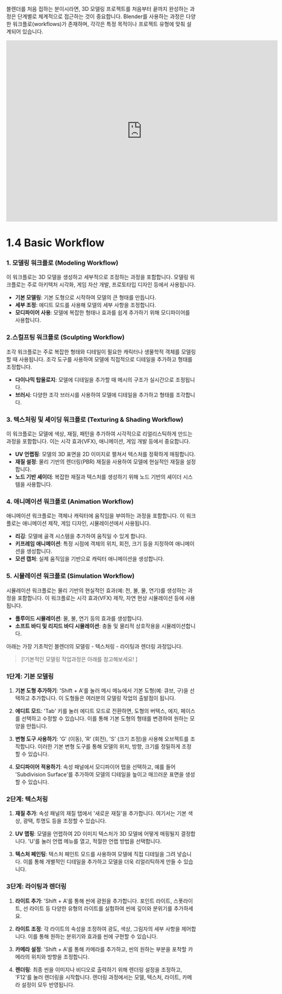 
블렌더를 처음 접하는 분이시라면, 3D 모델링 프로젝트를 처음부터 끝까지 완성하는 과정은 단계별로 체계적으로 접근하는 것이 중요합니다. Blender를 사용하는 과정은 다양한 워크플로(workflows)가 존재하며, 각각은 특정 목적이나 프로젝트 유형에 맞춰 설계되어 있습니다. 

<iframe width="720" height="480" src="https://www.youtube.com/embed/cTx-n4OZXYE" title="Charge - Previz Workflow Overview" frameborder="0" allow="accelerometer; autoplay; clipboard-write; encrypted-media; gyroscope; picture-in-picture; web-share" allowfullscreen></iframe>

# 1.4 Basic Workflow
### 1. 모델링 워크플로 (Modeling Workflow)

이 워크플로는 3D 모델을 생성하고 세부적으로 조정하는 과정을 포함합니다. 모델링 워크플로는 주로 아키텍처 시각화, 게임 자산 개발, 프로토타입 디자인 등에서 사용됩니다.

- **기본 모델링**: 기본 도형으로 시작하여 모델의 큰 형태를 만듭니다.
- **세부 조정**: 에디트 모드를 사용해 모델의 세부 사항을 조정합니다.
- **모디파이어 사용**: 모델에 복잡한 형태나 효과를 쉽게 추가하기 위해 모디파이어를 사용합니다.

### 2.스컬프팅 워크플로 (Sculpting Workflow)

조각 워크플로는 주로 복잡한 형태와 디테일이 필요한 캐릭터나 생물학적 객체를 모델링할 때 사용됩니다. 조각 도구를 사용하여 모델에 직접적으로 디테일을 추가하고 형태를 조정합니다.

- **다이나믹 탑올로지**: 모델에 디테일을 추가할 때 메시의 구조가 실시간으로 조정됩니다.
- **브러시**: 다양한 조각 브러시를 사용하여 모델에 디테일을 추가하고 형태를 조각합니다.

### 3. 텍스처링 및 셰이딩 워크플로 (Texturing & Shading Workflow)

이 워크플로는 모델에 색상, 재질, 패턴을 추가하여 시각적으로 리얼리스틱하게 만드는 과정을 포함합니다. 이는 시각 효과(VFX), 애니메이션, 게임 개발 등에서 중요합니다.

- **UV 언랩핑**: 모델의 3D 표면을 2D 이미지로 펼쳐서 텍스처를 정확하게 매핑합니다.
- **재질 설정**: 물리 기반의 렌더링(PBR) 재질을 사용하여 모델에 현실적인 재질을 설정합니다.
- **노드 기반 셰이더**: 복잡한 재질과 텍스처를 생성하기 위해 노드 기반의 셰이더 시스템을 사용합니다.

### 4. 애니메이션 워크플로 (Animation Workflow)

애니메이션 워크플로는 객체나 캐릭터에 움직임을 부여하는 과정을 포함합니다. 이 워크플로는 애니메이션 제작, 게임 디자인, 시뮬레이션에서 사용됩니다.

- **리깅**: 모델에 골격 시스템을 추가하여 움직일 수 있게 합니다.
- **키프레임 애니메이션**: 특정 시점에 객체의 위치, 회전, 크기 등을 지정하여 애니메이션을 생성합니다.
- **모션 캡처**: 실제 움직임을 기반으로 캐릭터 애니메이션을 생성합니다.

### 5. 시뮬레이션 워크플로 (Simulation Workflow)

시뮬레이션 워크플로는 물리 기반의 현실적인 효과(예: 천, 불, 물, 연기)를 생성하는 과정을 포함합니다. 이 워크플로는 시각 효과(VFX) 제작, 자연 현상 시뮬레이션 등에 사용됩니다.

- **플루이드 시뮬레이션**: 물, 불, 연기 등의 효과를 생성합니다.
- **소프트 바디 및 리지드 바디 시뮬레이션**: 충돌 및 물리적 상호작용을 시뮬레이션합니다.

아래는 가장 기초적인 블렌더의 모델링 - 텍스처링 - 라이팅과 렌더링 과정입니다. 


>[!기본적인 모델링 작업과정은 아래를 참고해보세요! ] 

### 1단계: 기본 모델링

1. **기본 도형 추가하기**: 'Shift + A'를 눌러 메시 메뉴에서 기본 도형(예: 큐브, 구)을 선택하고 추가합니다. 이 도형들은 여러분의 모델링 작업의 출발점이 됩니다.
    
2. **에디트 모드**: 'Tab' 키를 눌러 에디트 모드로 전환하면, 도형의 버텍스, 에지, 페이스를 선택하고 수정할 수 있습니다. 이를 통해 기본 도형의 형태를 변경하여 원하는 모양을 만듭니다.
    
3. **변형 도구 사용하기**: 'G' (이동), 'R' (회전), 'S' (크기 조정)을 사용해 오브젝트를 조작합니다. 이러한 기본 변형 도구를 통해 모델의 위치, 방향, 크기를 정밀하게 조정할 수 있습니다.
    
4. **모디파이어 적용하기**: 속성 패널에서 모디파이어 탭을 선택하고, 예를 들어 'Subdivision Surface'를 추가하여 모델의 디테일을 높이고 매끄러운 표면을 생성할 수 있습니다.

### 2단계: 텍스처링

1. **재질 추가**: 속성 패널의 재질 탭에서 '새로운 재질'을 추가합니다. 여기서는 기본 색상, 광택, 투명도 등을 조정할 수 있습니다.
    
2. **UV 맵핑**: 모델을 언랩하여 2D 이미지 텍스처가 3D 모델에 어떻게 매핑될지 결정합니다. 'U'를 눌러 언랩 메뉴를 열고, 적절한 언랩 방법을 선택합니다.
    
3. **텍스처 페인팅**: 텍스처 페인트 모드를 사용하여 모델에 직접 디테일을 그려 넣습니다. 이를 통해 개별적인 디테일을 추가하고 모델을 더욱 리얼리틱하게 만들 수 있습니다.

### 3단계: 라이팅과 렌더링

1. **라이트 추가**: 'Shift + A'를 통해 씬에 광원을 추가합니다. 포인트 라이트, 스폿라이트, 선 라이트 등 다양한 유형의 라이트를 실험하여 씬에 깊이와 분위기를 추가하세요.
    
2. **라이트 조정**: 각 라이트의 속성을 조정하여 광도, 색상, 그림자의 세부 사항을 제어합니다. 이를 통해 원하는 분위기와 효과를 씬에 구현할 수 있습니다.
    
3. **카메라 설정**: 'Shift + A'를 통해 카메라를 추가하고, 씬의 원하는 부분을 포착할 카메라의 위치와 방향을 조정합니다.
    
4. **렌더링**: 최종 씬을 이미지나 비디오로 출력하기 위해 렌더링 설정을 조정하고, 'F12'를 눌러 렌더링을 시작합니다. 렌더링 과정에서는 모델, 텍스처, 라이트, 카메라 설정이 모두 반영됩니다.
